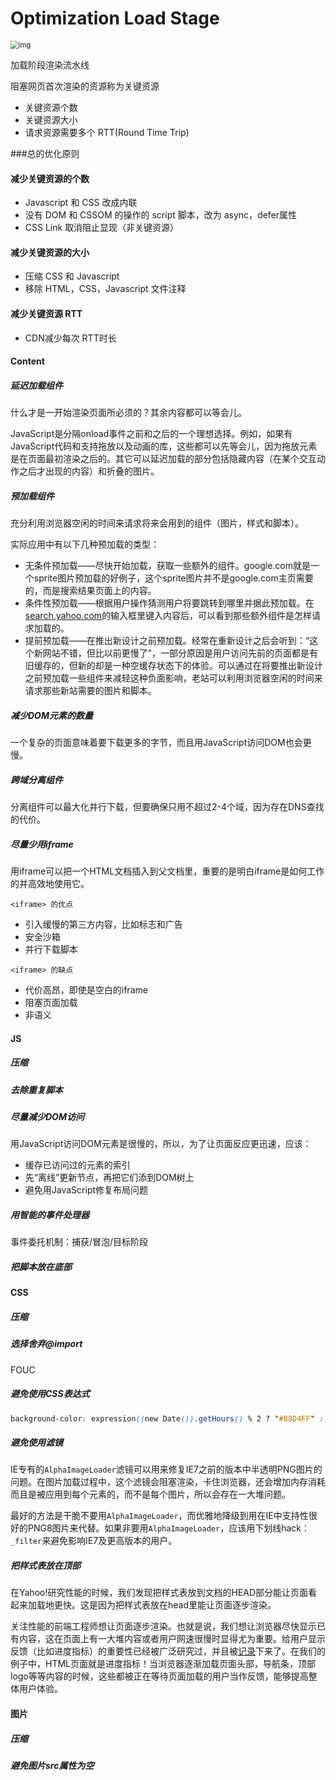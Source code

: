 #  Optimization Load Stage



<img src="https://static001.geekbang.org/resource/image/92/0a/925058a17cfbedff54e746db798c500a.png" alt="img" style="zoom:80%;" />

加载阶段渲染流水线

阻塞网页首次渲染的资源称为关键资源

* 关键资源个数
* 关键资源大小
* 请求资源需要多个 RTT(Round Time Trip)

###总的优化原则

#### 减少关键资源的个数

* Javascript 和 CSS 改成内联
* 没有 DOM 和 CSSOM 的操作的 script 脚本，改为 async，defer属性
* CSS Link 取消阻止显现（非关键资源）

#### 减少关键资源的大小

* 压缩 CSS 和 Javascript
* 移除 HTML，CSS，Javascript 文件注释

#### 减少关键资源 RTT

* CDN减少每次 RTT时长



#### Content

##### 延迟加载组件

什么才是一开始渲染页面所必须的？其余内容都可以等会儿。

JavaScript是分隔onload事件之前和之后的一个理想选择。例如，如果有JavaScript代码和支持拖放以及动画的库，这些都可以先等会儿，因为拖放元素是在页面最初渲染之后的。其它可以延迟加载的部分包括隐藏内容（在某个交互动作之后才出现的内容）和折叠的图片。



##### 预加载组件

充分利用浏览器空闲的时间来请求将来会用到的组件（图片，样式和脚本）。

实际应用中有以下几种预加载的类型：

- 无条件预加载——尽快开始加载，获取一些额外的组件。google.com就是一个sprite图片预加载的好例子，这个sprite图片并不是google.com主页需要的，而是搜索结果页面上的内容。
- 条件性预加载——根据用户操作猜测用户将要跳转到哪里并据此预加载。在[search.yahoo.com](http://search.yahoo.com/)的输入框里键入内容后，可以看到那些额外组件是怎样请求加载的。
- 提前预加载——在推出新设计之前预加载。经常在重新设计之后会听到：“这个新网站不错，但比以前更慢了”，一部分原因是用户访问先前的页面都是有旧缓存的，但新的却是一种空缓存状态下的体验。可以通过在将要推出新设计之前预加载一些组件来减轻这种负面影响，老站可以利用浏览器空闲的时间来请求那些新站需要的图片和脚本。



##### 减少DOM元素的数量

一个复杂的页面意味着要下载更多的字节，而且用JavaScript访问DOM也会更慢。



##### 跨域分离组件

分离组件可以最大化并行下载，但要确保只用不超过2-4个域，因为存在DNS查找的代价。



##### 尽量少用iframe

用iframe可以把一个HTML文档插入到父文档里，重要的是明白iframe是如何工作的并高效地使用它。

```
<iframe> 的优点
```

- 引入缓慢的第三方内容，比如标志和广告
- 安全沙箱
- 并行下载脚本

```
<iframe> 的缺点
```

- 代价高昂，即使是空白的iframe
- 阻塞页面加载
- 非语义



#### JS

##### 压缩

##### 去除重复脚本

##### 尽量减少DOM访问

用JavaScript访问DOM元素是很慢的，所以，为了让页面反应更迅速，应该：

- 缓存已访问过的元素的索引
- 先“离线”更新节点，再把它们添到DOM树上
- 避免用JavaScript修复布局问题



##### 用智能的事件处理器

事件委托机制：捕获/冒泡/目标阶段

##### 把脚本放在底部



#### CSS

##### 压缩

##### 选择<link>舍弃@import

FOUC

##### 避免使用CSS表达式

```css
background-color: expression((new Date()).getHours() % 2 ? "#B8D4FF" : "#F08A00");
```

##### 避免使用滤镜

IE专有的`AlphaImageLoader`滤镜可以用来修复IE7之前的版本中半透明PNG图片的问题。在图片加载过程中，这个滤镜会阻塞渲染，卡住浏览器，还会增加内存消耗而且是被应用到每个元素的，而不是每个图片，所以会存在一大堆问题。

最好的方法是干脆不要用`AlphaImageLoader`，而优雅地降级到用在IE中支持性很好的PNG8图片来代替。如果非要用`AlphaImageLoader`，应该用下划线hack：`_filter`来避免影响IE7及更高版本的用户。

##### 把样式表放在顶部

在Yahoo!研究性能的时候，我们发现把样式表放到文档的HEAD部分能让页面看起来加载地更快。这是因为把样式表放在head里能让页面逐步渲染。

关注性能的前端工程师想让页面逐步渲染。也就是说，我们想让浏览器尽快显示已有内容，这在页面上有一大堆内容或者用户网速很慢时显得尤为重要。给用户显示反馈（比如进度指标）的重要性已经被广泛研究过，并且被[记录](http://www.useit.com/papers/responsetime.html)下来了。在我们的例子中，HTML页面就是进度指标！当浏览器逐渐加载页面头部，导航条，顶部logo等等内容的时候，这些都被正在等待页面加载的用户当作反馈，能够提高整体用户体验。



#### 图片

##### 压缩

##### 避免图片src属性为空

